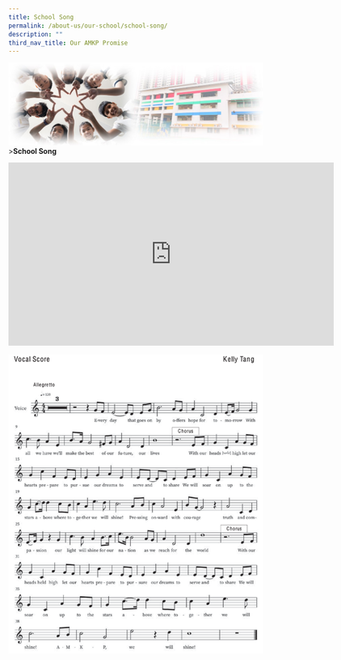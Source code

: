 ```yaml
---
title: School Song
permalink: /about-us/our-school/school-song/
description: ""
third_nav_title: Our AMKP Promise
---
```

![Sub-banner](/images/sub%20banner.jpg)
&gt;**School Song**

<iframe width="644" height="362" src="https://www.youtube.com/embed/uR-LJ8CPAd4" title="AMKP, We Will Shine_AMKP School Song" frameborder="0" allow="accelerometer; autoplay; clipboard-write; encrypted-media; gyroscope; picture-in-picture; web-share" allowfullscreen=""></iframe>

![](/images/About%20Us/AMKP%20School%20Song.png)